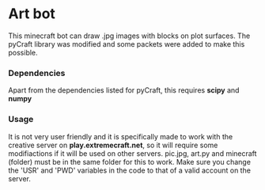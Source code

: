 # Art bot
This minecraft bot can draw .jpg images with blocks on plot surfaces.
The pyCraft library was modified and some packets were added to make this possible.

### Dependencies
Apart from the dependencies listed for pyCraft, this requires **scipy** and **numpy**

### Usage
It is not very user friendly and it is specifically made to work with the creative server on **play.extremecraft.net**,
so it will require some modifiactions if it will be used on other servers. pic.jpg, art.py and minecraft (folder) must be in the
same folder for this to work. Make sure you change the 'USR' and 'PWD' variables in the code to that of a valid account
on the server.
